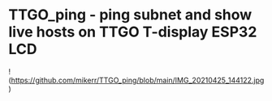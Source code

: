 # TTGO_ping - ping subnet and show live hosts on TTGO T-display ESP32 LCD

!(https://github.com/mikerr/TTGO_ping/blob/main/IMG_20210425_144122.jpg)
